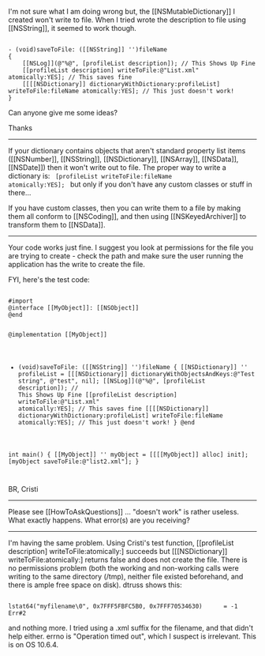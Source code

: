 
I'm not sure what I am doing wrong but, the [[NSMutableDictionary]] I created won't write to file.  When I tried wrote the description to file using [[NSString]], it seemed to work though.  

<code>
- (void)saveToFile: ([[NSString]] '')fileName
{
	[[NSLog]](@"%@", [profileList description]); // This Shows Up Fine
	[[profileList description] writeToFile:@"List.xml" atomically:YES]; // This saves fine
	[[[[NSDictionary]] dictionaryWithDictionary:profileList] writeToFile:fileName atomically:YES]; // This just doesn't work!
}
</code>

Can anyone give me some ideas?

Thanks

----

If your dictionary contains objects that aren't standard property list items ([[NSNumber]], [[NSString]], [[NSDictionary]], [[NSArray]], [[NSData]], [[NSDate]]) then it won't write out to file. The proper way to write a dictionary is:
<code>
[profileList writeToFile:fileName atomically:YES];
</code>
but only if you don't have any custom classes or stuff in there...

If you have custom classes, then you can write them to a file by making them all conform to [[NSCoding]], and then using [[NSKeyedArchiver]] to transform them to [[NSData]].

----

Your code works just fine.
I suggest you look at permissions for the file you are trying to create - check the path and make sure the user running the application has the write to create the file.

FYI, here's the test code:

<code>
#import <Cocoa/Cocoa.h>
@interface [[MyObject]]: [[NSObject]]
@end

@implementation [[MyObject]]

- (void)saveToFile: ([[NSString]] '')fileName
{
        [[NSDictionary]] '' profileList = [[[NSDictionary]] dictionaryWithObjectsAndKeys:@"Test string", @"test", nil];
        [[NSLog]](@"%@", [profileList description]); // This Shows Up Fine
        [[profileList description] writeToFile:@"List.xml" atomically:YES]; // This saves fine
        [[[[NSDictionary]] dictionaryWithDictionary:profileList] writeToFile:fileName atomically:YES]; // This just doesn't work!
}
@end


int main()
{
        [[MyObject]] '' myObject = [[[[MyObject]] alloc] init];
        [myObject saveToFile:@"list2.xml"];
}

</code>


BR,
Cristi

----
Please see [[HowToAskQuestions]] ... "doesn't work" is rather useless. What exactly happens. What error(s) are you receiving?


----
I'm having the same problem. Using Cristi's test function, [[profileList description] writeToFile:atomically:] succeeds but [[[NSDictionary]] writeToFile:atomically:] returns false and does not create the file. There is no permissions problem (both the working and non-working calls were writing to the same directory (/tmp), neither file existed beforehand, and there is ample free space on disk). dtruss shows this:

<code>
lstat64("myfilename\0", 0x7FFF5FBFC5B0, 0x7FFF70534630)		 = -1 Err#2
</code>
 
and nothing more. I tried using a .xml suffix for the filename, and that didn't help either. errno is "Operation timed out", which I suspect is irrelevant. This is on OS 10.6.4.